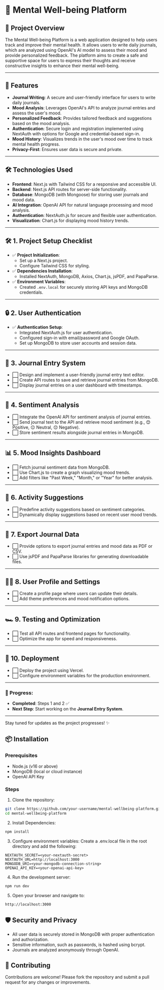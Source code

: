 # 🌟 Mental Well-being Platform

## 📝 Project Overview
The Mental Well-being Platform is a web application designed to help users track and improve their mental health. It allows users to write daily journals, which are analyzed using OpenAI's AI model to assess their mood and provide personalized feedback. The platform aims to create a safe and supportive space for users to express their thoughts and receive constructive insights to enhance their mental well-being.

---

## 🚀 Features
- **Journal Writing**: A secure and user-friendly interface for users to write daily journals.
- **Mood Analysis**: Leverages OpenAI's API to analyze journal entries and assess the user's mood.
- **Personalized Feedback**: Provides tailored feedback and suggestions based on the mood analysis.
- **Authentication**: Secure login and registration implemented using NextAuth with options for Google and credential-based sign-in.
- **Mood History**: Visualizes trends in the user's mood over time to track mental health progress.
- **Privacy-First**: Ensures user data is secure and private.

---

## 🛠️ Technologies Used
- **Frontend**: Next.js with Tailwind CSS for a responsive and accessible UI.
- **Backend**: Next.js API routes for server-side functionality.
- **Database**: MongoDB (with Mongoose) for storing user journals and mood data.
- **AI Integration**: OpenAI API for natural language processing and mood analysis.
- **Authentication**: NextAuth.js for secure and flexible user authentication.
- **Visualization**: Chart.js for displaying mood history trends.

---

## 🛠️ **1. Project Setup Checklist**  
- ✅ **Project Initialization**:  
  - Set up a Next.js project.  
  - Configure Tailwind CSS for styling.  
- ✅ **Dependencies Installation**:  
  - Installed NextAuth, MongoDB, Axios, Chart.js, jsPDF, and PapaParse.  
- ✅ **Environment Variables**:  
  - Created `.env.local` for securely storing API keys and MongoDB credentials.  

---

## 🔒 **2. User Authentication**  
- ✅ **Authentication Setup**:  
  - Integrated NextAuth.js for user authentication.  
  - Configured sign-in with email/password and Google OAuth.  
  - Set up MongoDB to store user accounts and session data.  

---

## 📝 **3. Journal Entry System**  
- ⬜ Design and implement a user-friendly journal entry text editor.  
- ⬜ Create API routes to save and retrieve journal entries from MongoDB.  
- ⬜ Display journal entries on a user dashboard with timestamps.  

---

## 🧠 **4. Sentiment Analysis**  
- ⬜ Integrate the OpenAI API for sentiment analysis of journal entries.  
- ⬜ Send journal text to the API and retrieve mood sentiment (e.g., 😊 Positive, 😐 Neutral, 😔 Negative).  
- ⬜ Store sentiment results alongside journal entries in MongoDB.  

---

## 📊 **5. Mood Insights Dashboard**  
- ⬜ Fetch journal sentiment data from MongoDB.  
- ⬜ Use Chart.js to create a graph visualizing mood trends.  
- ⬜ Add filters like "Past Week," "Month," or "Year" for better analysis.  

---

## 🎯 **6. Activity Suggestions**  
- ⬜ Predefine activity suggestions based on sentiment categories.  
- ⬜ Dynamically display suggestions based on recent user mood trends.  

---

## 📂 **7. Export Journal Data**  
- ⬜ Provide options to export journal entries and mood data as PDF or CSV.  
- ⬜ Use jsPDF and PapaParse libraries for generating downloadable files.  

---

## 🧑‍💻 **8. User Profile and Settings**  
- ⬜ Create a profile page where users can update their details.  
- ⬜ Add theme preferences and mood notification options.  

---

## 🏎️ **9. Testing and Optimization**  
- ⬜ Test all API routes and frontend pages for functionality.  
- ⬜ Optimize the app for speed and responsiveness.  

---

## 🚀 **10. Deployment**  
- ⬜ Deploy the project using Vercel.  
- ⬜ Configure environment variables for the production environment.  

---

### 🎉 Progress:  
- **Completed**: Steps 1 and 2 ✅  
- **Next Step**: Start working on the **Journal Entry System**.  

---  

Stay tuned for updates as the project progresses! ✨  


## 📦 Installation

### Prerequisites
- Node.js (v16 or above)
- MongoDB (local or cloud instance)
- OpenAI API Key

### Steps
1. Clone the repository:
 ```bash
 git clone https://github.com/your-username/mental-wellbeing-platform.git
 cd mental-wellbeing-platform
 ```
2. Install Dependencies:
 ```bash
 npm install
 ```
3. Configure environment variables: Create a .env.local file in the root directory and add the following:
 ```env
 NEXTAUTH_SECRET=<your-nextauth-secret>
 NEXTAUTH_URL=http://localhost:3000
 MONGODB_URI=<your-mongodb-connection-string>
 OPENAI_API_KEY=<your-openai-api-key>
 ```
4. Run the development server:
 ```bash
 npm run dev
 ```
5. Open your browser and navigate to:
 ```bash
 http://localhost:3000
 ```

## 🛡️ Security and Privacy
 - All user data is securely stored in MongoDB with proper authentication and
    authorization.
 - Sensitive information, such as passwords, is hashed using bcrypt.
 - Journals are analyzed anonymously through OpenAI.

## 🤝 Contributing
Contributions are welcome! Please fork the repository and submit a pull request for any changes or improvements.

